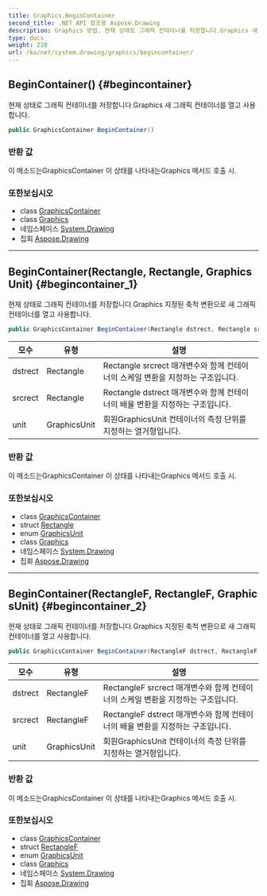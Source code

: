 ```yaml
---
title: Graphics.BeginContainer
second_title: .NET API 참조용 Aspose.Drawing
description: Graphics 방법. 현재 상태로 그래픽 컨테이너를 저장합니다.Graphics 새 그래픽 컨테이너를 열고 사용합니다.
type: docs
weight: 220
url: /ko/net/system.drawing/graphics/begincontainer/
---
```

## BeginContainer() {#begincontainer}

현재 상태로 그래픽 컨테이너를 저장합니다.Graphics 새 그래픽 컨테이너를 열고 사용합니다.

```csharp
public GraphicsContainer BeginContainer()
```

### 반환 값

이 메소드는GraphicsContainer 이 상태를 나타내는Graphics 메서드 호출 시.

### 또한보십시오

* class [GraphicsContainer](../../../system.drawing.drawing2d/graphicscontainer/)
* class [Graphics](../)
* 네임스페이스 [System.Drawing](../../graphics/)
* 집회 [Aspose.Drawing](../../../)

---

## BeginContainer(Rectangle, Rectangle, GraphicsUnit) {#begincontainer_1}

현재 상태로 그래픽 컨테이너를 저장합니다.Graphics 지정된 축척 변환으로 새 그래픽 컨테이너를 열고 사용합니다.

```csharp
public GraphicsContainer BeginContainer(Rectangle dstrect, Rectangle srcrect, GraphicsUnit unit)
```

| 모수 | 유형 | 설명 |
| --- | --- | --- |
| dstrect | Rectangle | Rectangle srcrect 매개변수와 함께 컨테이너의 스케일 변환을 지정하는 구조입니다. |
| srcrect | Rectangle | Rectangle dstrect 매개변수와 함께 컨테이너의 배율 변환을 지정하는 구조입니다. |
| unit | GraphicsUnit | 회원GraphicsUnit 컨테이너의 측정 단위를 지정하는 열거형입니다. |

### 반환 값

이 메소드는GraphicsContainer 이 상태를 나타내는Graphics 메서드 호출 시.

### 또한보십시오

* class [GraphicsContainer](../../../system.drawing.drawing2d/graphicscontainer/)
* struct [Rectangle](../../rectangle/)
* enum [GraphicsUnit](../../graphicsunit/)
* class [Graphics](../)
* 네임스페이스 [System.Drawing](../../graphics/)
* 집회 [Aspose.Drawing](../../../)

---

## BeginContainer(RectangleF, RectangleF, GraphicsUnit) {#begincontainer_2}

현재 상태로 그래픽 컨테이너를 저장합니다.Graphics 지정된 축척 변환으로 새 그래픽 컨테이너를 열고 사용합니다.

```csharp
public GraphicsContainer BeginContainer(RectangleF dstrect, RectangleF srcrect, GraphicsUnit unit)
```

| 모수 | 유형 | 설명 |
| --- | --- | --- |
| dstrect | RectangleF | RectangleF srcrect 매개변수와 함께 컨테이너의 스케일 변환을 지정하는 구조입니다. |
| srcrect | RectangleF | RectangleF dstrect 매개변수와 함께 컨테이너의 배율 변환을 지정하는 구조입니다. |
| unit | GraphicsUnit | 회원GraphicsUnit 컨테이너의 측정 단위를 지정하는 열거형입니다. |

### 반환 값

이 메소드는GraphicsContainer 이 상태를 나타내는Graphics 메서드 호출 시.

### 또한보십시오

* class [GraphicsContainer](../../../system.drawing.drawing2d/graphicscontainer/)
* struct [RectangleF](../../rectanglef/)
* enum [GraphicsUnit](../../graphicsunit/)
* class [Graphics](../)
* 네임스페이스 [System.Drawing](../../graphics/)
* 집회 [Aspose.Drawing](../../../)


